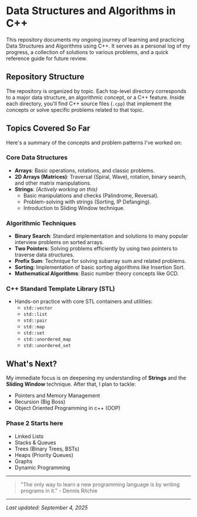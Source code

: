 # Data Structures and Algorithms in C++

This repository documents my ongoing journey of learning and practicing Data Structures and Algorithms using C++. It serves as a personal log of my progress, a collection of solutions to various problems, and a quick reference guide for future review.

## Repository Structure

The repository is organized by topic. Each top-level directory corresponds to a major data structure, an algorithmic concept, or a C++ feature. Inside each directory, you'll find C++ source files (`.cpp`) that implement the concepts or solve specific problems related to that topic.

## Topics Covered So Far

Here's a summary of the concepts and problem patterns I've worked on:

### Core Data Structures
* **Arrays**: Basic operations, rotations, and classic problems.
* **2D Arrays (Matrices)**: Traversal (Spiral, Wave), rotation, binary search, and other matrix manipulations.
* **Strings**: *(Actively working on this)*
    * Basic manipulations and checks (Palindrome, Reversal).
    * Problem-solving with strings (Sorting, IP Defanging).
    * Introduction to Sliding Window technique.

### Algorithmic Techniques
* **Binary Search**: Standard implementation and solutions to many popular interview problems on sorted arrays.
* **Two Pointers**: Solving problems efficiently by using two pointers to traverse data structures.
* **Prefix Sum**: Technique for solving subarray sum and related problems.
* **Sorting**: Implementation of basic sorting algorithms like Insertion Sort.
* **Mathematical Algorithms**: Basic number theory concepts like GCD.

### C++ Standard Template Library (STL)
* Hands-on practice with core STL containers and utilities:
    * `std::vector`
    * `std::list`
    * `std::pair`
    * `std::map`
    * `std::set`
    * `std::unordered_map`
    * `std::unordered_set`

## What's Next?
My immediate focus is on deepening my understanding of **Strings** and the **Sliding Window** technique. After that, I plan to tackle:
-   Pointers and Memory Management
-   Recursion (Big Boss)
-   Object Oriented Programming in c++ (OOP)

### Phase 2 Starts here
-   Linked Lists
-   Stacks & Queues
-   Trees (Binary Trees, BSTs)
-   Heaps (Priority Queues)
-   Graphs
-   Dynamic Programming

---

> "The only way to learn a new programming language is by writing programs in it." - Dennis Ritchie

---

*Last updated: September 4, 2025*

